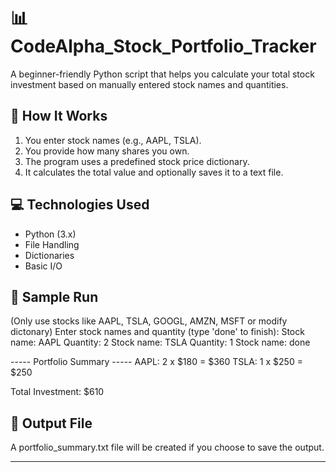 # 📊 CodeAlpha_Stock_Portfolio_Tracker
A beginner-friendly Python script that helps you calculate your total stock investment based on manually entered stock names and quantities.

## 🔧 How It Works
1. You enter stock names (e.g., AAPL, TSLA).
2. You provide how many shares you own.
3. The program uses a predefined stock price dictionary.
4. It calculates the total value and optionally saves it to a text file.

## 💻 Technologies Used
- Python (3.x)
- File Handling
- Dictionaries
- Basic I/O

## 🧪 Sample Run
(Only use stocks like AAPL, TSLA, GOOGL, AMZN, MSFT or modify dictonary)
Enter stock names and quantity (type 'done' to finish): Stock name: AAPL Quantity: 2 Stock name: TSLA Quantity: 1 Stock name: done

----- Portfolio Summary ----- AAPL: 2 x $180 = $360 TSLA: 1 x $250 = $250

Total Investment: $610

## 📁 Output File

A portfolio_summary.txt file will be created if you choose to save the output.

---
